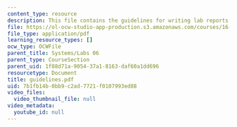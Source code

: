 ```yaml
---
content_type: resource
description: This file contains the guidelines for writing lab reports.
file: https://ol-ocw-studio-app-production.s3.amazonaws.com/courses/16-01-unified-engineering-i-ii-iii-iv-fall-2005-spring-2006/7b1fb14b0bb9c2ad7721f0107993ed88_guidelines.pdf
file_type: application/pdf
learning_resource_types: []
ocw_type: OCWFile
parent_title: Systems/Labs 06
parent_type: CourseSection
parent_uid: 1f88d71a-9054-37a1-8163-daf60a1dd696
resourcetype: Document
title: guidelines.pdf
uid: 7b1fb14b-0bb9-c2ad-7721-f0107993ed88
video_files:
  video_thumbnail_file: null
video_metadata:
  youtube_id: null
---
```

